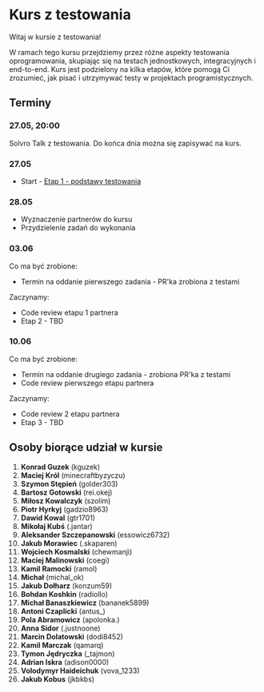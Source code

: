 # Kurs z testowania

Witaj w kursie z testowania!

W ramach tego kursu przejdziemy przez różne aspekty testowania oprogramowania, skupiając się na testach jednostkowych, integracyjnych i end-to-end. Kurs jest podzielony na kilka etapów, które pomogą Ci zrozumieć, jak pisać i utrzymywać testy w projektach programistycznych.

## Terminy

### 27.05, 20:00

Solvro Talk z testowania. Do końca dnia można się zapisywać na kurs.

### 27.05

- Start - [Etap 1 - podstawy testowania](./1.%20Unit%20testing/1.%20Basics/README.md)

### 28.05

- Wyznaczenie partnerów do kursu
- Przydzielenie zadań do wykonania

### 03.06

Co ma być zrobione:

- Termin na oddanie pierwszego zadania - PR'ka zrobiona z testami

Zaczynamy:

- Code review etapu 1 partnera
- Etap 2 - TBD

### 10.06

Co ma być zrobione:

- Termin na oddanie drugiego zadania - zrobiona PR'ka z testami
- Code review pierwszego etapu partnera

Zaczynamy:

- Code review 2 etapu partnera
- Etap 3 - TBD

## Osoby biorące udział w kursie

1. **Konrad Guzek** (kguzek)
2. **Maciej Król** (minecraftbyzyczu)
3. **Szymon Stępień** (golder303)
4. **Bartosz Gotowski** (rei.okej)
5. **Miłosz Kowalczyk** (szolim)
6. **Piotr Hyrkyj** (gadzio8963)
7. **Dawid Kowal** (gtr1701)
8. **Mikołaj Kubś** (.jantar)
9. **Aleksander Szczepanowski** (essowicz6732)
10. **Jakub Morawiec** (.skaparen)
11. **Wojciech Kosmalski** (chewmanji)
12. **Maciej Malinowski** (coegi)
13. **Kamil Ramocki** (ramol)
14. **Michał** (michal_ok)
15. **Jakub Dołharz** (konzum59)
16. **Bohdan Koshkin** (radiollo)
17. **Michał Banaszkiewicz** (bananek5899)
18. **Antoni Czaplicki** (antus\_)
19. **Pola Abramowicz** (apolonka.)
20. **Anna Sidor** (.justnoone)
21. **Marcin Dolatowski** (dodi8452)
22. **Kamil Marczak** (qamarq)
23. **Tymon Jędryczka** (\_tajmon)
24. **Adrian Iskra** (adison0000)
25. **Volodymyr Haideichuk** (vova_1233)
26. **Jakub Kobus** (jkbkbs)
